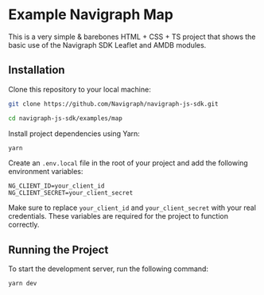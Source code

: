# Example Navigraph Map

This is a very simple & barebones HTML + CSS + TS project that shows the basic use of the Navigraph SDK Leaflet and AMDB modules.

## Installation

Clone this repository to your local machine:

```bash
git clone https://github.com/Navigraph/navigraph-js-sdk.git

cd navigraph-js-sdk/examples/map
```

Install project dependencies using Yarn:

```bash
yarn
```

Create an `.env.local` file in the root of your project and add the following environment variables:

```env
NG_CLIENT_ID=your_client_id
NG_CLIENT_SECRET=your_client_secret
```

Make sure to replace `your_client_id` and `your_client_secret` with your real credentials. These variables are required for the project to function correctly.

## Running the Project

To start the development server, run the following command:

```bash
yarn dev
```
